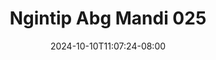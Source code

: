 --- 
title: "Ngintip Abg Mandi 025"
description: "nonton  video bokep Ngintip Abg Mandi 025  tele durasi panjang new"
date: 2024-10-10T11:07:24-08:00
file_code: "dtu3wn2tadi1"
draft: false
cover: "8rdf6r6l7suwo5ba.jpg"
tags: ["Ngintip", "Abg", "Mandi", "bokep-indo", "bokep-viral", "bokep-ig"]
length: 1283
fld_id: "1235893"
foldername: "Asupan Ngintip"
categories: ["Asupan Ngintip"]
views: 103
---